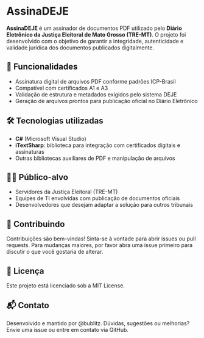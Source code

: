 # AssinaDEJE

**AssinaDEJE** é um assinador de documentos PDF utilizado pelo **Diário Eletrônico da Justiça Eleitoral de Mato Grosso (TRE-MT)**. O projeto foi desenvolvido com o objetivo de garantir a integridade, autenticidade e validade jurídica dos documentos publicados digitalmente.

## 🔐 Funcionalidades

- Assinatura digital de arquivos PDF conforme padrões ICP-Brasil
- Compatível com certificados A1 e A3
- Validação de estrutura e metadados exigidos pelo sistema DEJE
- Geração de arquivos prontos para publicação oficial no Diário Eletrônico

## 🛠️ Tecnologias utilizadas

- **C#** (Microsoft Visual Studio)
- **iTextSharp**: biblioteca para integração com certificados digitais e assinaturas
- Outras bibliotecas auxiliares de PDF e manipulação de arquivos

## 👨‍⚖️ Público-alvo

- Servidores da Justiça Eleitoral (TRE-MT)
- Equipes de TI envolvidas com publicação de documentos oficiais
- Desenvolvedores que desejam adaptar a solução para outros tribunais

## 🤝 Contribuindo

Contribuições são bem-vindas! Sinta-se à vontade para abrir issues ou pull requests. Para mudanças maiores, por favor abra uma issue primeiro para discutir o que você gostaria de alterar.

## 📄 Licença

Este projeto está licenciado sob a MIT License.

## 📬 Contato

Desenvolvido e mantido por @bublitz.
Dúvidas, sugestões ou melhorias? Envie uma issue ou entre em contato via GitHub.
